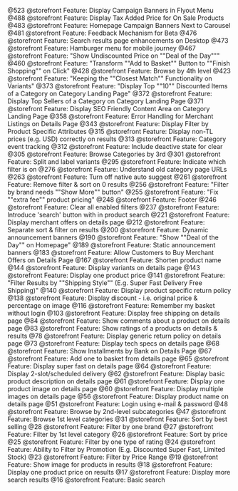 @523 @storefront Feature: Display Campaign Banners in Flyout Menu 
@488 @storefront Feature: Display Tax Added Price for On Sale Products 
@483 @storefront Feature: Homepage Campaign Banners Next to Carousel 
@481 @storefront Feature: Feedback Mechanism for Beta 
@476 @storefront Feature: Search results page enhancements on Desktop 
@473 @storefront Feature: Hamburger menu for mobile journey 
@467 @storefront Feature: "Show Undiscounted Price on ""Deal of the Day""" 
@460 @storefront Feature: "Transform ""Add to Basket"" Button to ""Finish Shopping"" on Click" 
@428 @storefront Feature: Browse by 4th level 
@423 @storefront Feature: "Keeping the ""Closest Match"" Functionality on Variants" 
@373 @storefront Feature: "Display Top ""10"" Discounted Items of a Category on Category Landing Page" 
@372 @storefront Feature: Display Top Sellers of a Category on Category Landing Page 
@371 @storefront Feature: Display SEO Friendly Content Area on Category Landing Page 
@358 @storefront Feature: Error Handling for Merchant Listings on Details Page 
@343 @storefront Feature: Display Filter by Product Specific Attributes 
@315 @storefront Feature: Display non-TL prices (e.g. USD) correctly on results 
@313 @storefront Feature: Category event tracking 
@312 @storefront Feature: Include deactive state for clear 
@305 @storefront Feature: Browse Categories by 3rd 
@301 @storefront Feature: Split and label variants 
@295 @storefront Feature: Indicate which filter is on 
@276 @storefront Feature: Understand old category page URLs 
@263 @storefront Feature: Turn off native auto suggest 
@261 @storefront Feature: Remove filter & sort on 0 results 
@256 @storefront Feature: "Filter by brand needs ""Show More"" button" 
@255 @storefront Feature: "Fix ""extra fee"" product pricing" 
@248 @storefront Feature: Footer 
@246 @storefront Feature: Clear all enabled filters 
@237 @storefront Feature: Introduce 'search' button with in product search 
@221 @storefront Feature: Display merchant offers on details page 
@212 @storefront Feature: Separate sort & filter on results 
@200 @storefront Feature: Dynamic announcement banners 
@190 @storefront Feature: "Show ""Deal of the Day"" on Homepage" 
@189 @storefront Feature: Static announcement banners 
@183 @storefront Feature: Allow Customers to Buy Merchant Offers on Details Page 
@167 @storefront Feature: Shorten product name 
@144 @storefront Feature: Display variants on details page 
@143 @storefront Feature: Display one product price 
@141 @storefront Feature: "Filter Results by ""Shipping Style"" (E.g. Super Fast Delivery  Free Shipping)"
@140 @storefront Feature: Display product specific return policy 
@138 @storefront Feature: Display discount - i.e. original price & percentage on image 
@116 @storefront Feature: Remember my basket without login 
@103 @storefront Feature: Display free shipping on details page 
@84 @storefront Feature: Show comments about a product on details page 
@83 @storefront Feature: Show ratings of a products on details & results 
@78 @storefront Feature: Display generic return policy on details page 
@73 @storefront Feature: Display tech specs on details page 
@68 @storefront Feature: Show Installments by Bank on Details Page 
@67 @storefront Feature: Add one to basket from details page 
@65 @storefront Feature: Display super fast on details page 
@64 @storefront Feature: Display 2-slot/scheduled delivery 
@62 @storefront Feature: Display basic product description on details page 
@61 @storefront Feature: Display one product image on details page 
@60 @storefront Feature: Display multiple images on details page 
@56 @storefront Feature: Display product name on details page 
@51 @storefront Feature: Login using e-mail & password 
@48 @storefront Feature: Browse by 2nd-level subcategories 
@47 @storefront Feature: Browse 1st level categories 
@31 @storefront Feature: Sort by best selling 
@28 @storefront Feature: Filter by one brand 
@27 @storefront Feature: Filter by 1st level category 
@26 @storefront Feature: Sort by price 
@25 @storefront Feature: Filter by one type of rating 
@24 @storefront Feature: Ability to Filter by Promotion (E.g. Discounted  Super Fast, Limited Stock)
@23 @storefront Feature: Filter by Price Range 
@19 @storefront Feature: Show image for products in results 
@18 @storefront Feature: Display one product price on results 
@17 @storefront Feature: Display more search results 
@16 @storefront Feature: Basic search 